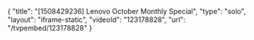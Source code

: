 {
    "title": "[1508429236] Lenovo October Monthly Special",
    "type": "solo",
    "layout": "iframe-static",
    "videoId": "123178828",
    "url": "\/tvpembed\/123178828"
}